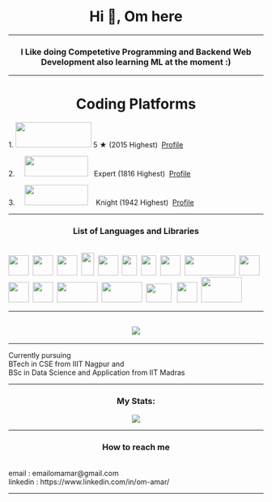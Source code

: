 <h1 align="center">Hi 👋, Om here</h1>
<hr>
<h3 align="center">I Like doing Competetive Programming and Backend Web Development also learning ML at the moment :)</h3>
<hr>
<h1 align="center">Coding Platforms</h1>
<div>
<p>
    1. <img src="https://cdn.codechef.com/images/cc-logo.svg" height="50" width="150">
    <span class="rating">5 &#9733</span> (2015 Highest) &nbsp;<a href = "https://www.codechef.com/users/bt23cse106">Profile</a>
</p>
<p> 2. &nbsp;&nbsp;&nbsp;&nbsp;</tab><img src ="https://codeforces.org/s/22481/images/codeforces-sponsored-by-ton.png" height="40" width="125">
    <span class="cfcolor">&nbsp; Expert </span>(1816 Highest) &nbsp;<a href = "https://codeforces.com/profile/DeadMan69">Profile</a>
</p>
<p>
    3. &nbsp;&nbsp;&nbsp;&nbsp;</tab><img src ="https://upload.wikimedia.org/wikipedia/commons/c/c2/LeetCode_Logo_2.png" height="40" width="125">  
    <span class="cfcolor">&nbsp;&nbsp;&nbsp;Knight </span>(1942 Highest) &nbsp;<a href = "https://leetcode.com/u/OmAmar/">Profile</a>
</p>
</div>
<hr>
<h3 align="center">List of Languages and Libraries</h3><br>
<div class="langs"><img src="https://upload.wikimedia.org/wikipedia/commons/1/19/C_Logo.png" height="40" width = "40">&nbsp;&nbsp;<img src="https://upload.wikimedia.org/wikipedia/commons/thumb/1/18/ISO_C%2B%2B_Logo.svg/1822px-ISO_C%2B%2B_Logo.svg.png" height="40" width = "40">&nbsp;&nbsp;<img src = "https://upload.wikimedia.org/wikipedia/commons/thumb/c/c3/Python-logo-notext.svg/1869px-Python-logo-notext.svg.png" height = "40" width = "40">&nbsp;&nbsp;<img src = "https://upload.wikimedia.org/wikipedia/en/thumb/3/30/Java_programming_language_logo.svg/1200px-Java_programming_language_logo.svg.png" height="45" width="25">&nbsp;
<img src = "https://upload.wikimedia.org/wikipedia/commons/thumb/6/61/HTML5_logo_and_wordmark.svg/2048px-HTML5_logo_and_wordmark.svg.png" height = "40" width = "40">&nbsp;&nbsp;<img src = "https://upload.wikimedia.org/wikipedia/commons/thumb/d/d5/CSS3_logo_and_wordmark.svg/1200px-CSS3_logo_and_wordmark.svg.png" height = "40" width = "30">&nbsp;&nbsp;<img src = "https://upload.wikimedia.org/wikipedia/commons/thumb/d/d4/Javascript-shield.svg/1200px-Javascript-shield.svg.png" height = "40" width = "30">&nbsp;&nbsp;<img src = "https://upload.wikimedia.org/wikipedia/commons/thumb/8/84/Matplotlib_icon.svg/1200px-Matplotlib_icon.svg.png" width = "40" height = "40">&nbsp;&nbsp;<img src = "https://miro.medium.com/v2/resize:fit:1400/0*msfsws06ImMSJYop.jpg" width = "100" height = "40">&nbsp;&nbsp;<img src = "https://5.imimg.com/data5/HT/HX/YO/GLADMIN-13634783/selection-208-500x500.png" height = "40" width = "40">&nbsp;&nbsp;<img src = "https://upload.wikimedia.org/wikipedia/de/d/dd/MySQL_logo.svg" height = "40" width = "40">&nbsp;&nbsp;<img src = "https://upload.wikimedia.org/wikipedia/commons/thumb/2/29/Postgresql_elephant.svg/1200px-Postgresql_elephant.svg.png" height = "40" width="40">&nbsp;&nbsp;<img src = "https://miro.medium.com/v2/resize:fit:1400/1*3GbLagVDPY9QKjjgB_Tfqw.png" width = "80" height = "40">&nbsp;&nbsp;<img src = "https://upload.wikimedia.org/wikipedia/commons/thumb/2/27/PHP-logo.svg/1200px-PHP-logo.svg.png" width = "80" height = "40">&nbsp;&nbsp;<img src = "https://static-00.iconduck.com/assets.00/vue-js-icon-2048x1766-btrgkrhi.png" width = "50" height = "37">&nbsp;&nbsp;
<img src = "https://www.vectorlogo.zone/logos/git-scm/git-scm-icon.svg" width = "40" height = "40">&nbsp;&nbsp;<img src = "https://1000logos.net/wp-content/uploads/2020/08/Django-Logo.png" width = "80" height = "50">&nbsp;&nbsp;</div>
<hr>
<h2 align="center"><img src = "https://github-readme-stats.vercel.app/api/top-langs/?username=omamar106&layout=compact&theme=vision-friendly-dark"></h2>
<hr>
<p>Currently pursuing <br>BTech in CSE from IIIT Nagpur and <br>BSc in Data Science and Application from IIT Madras</p>
<hr>
<h3 align="center">My Stats: </h3>
<pre align="center"><img src = "https://github-readme-streak-stats.herokuapp.com/?user=omamar106&theme=dark&background=000000"></pre>
<hr>
<h3 align="center">How to reach me </h3><p><br> email : emailomamar@gmail.com <br>linkedin : https://www.linkedin.com/in/om-amar/</p>
<hr>
</body>
</html>


